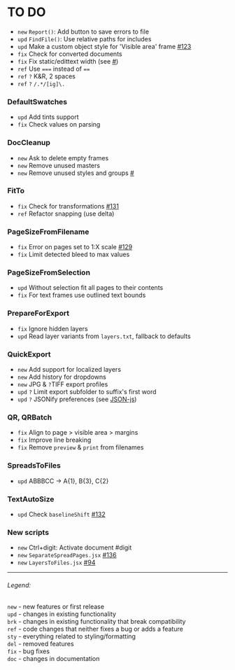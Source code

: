 # TO DO

- `new` `Report()`: Add button to save errors to file
- `upd` `FindFile()`: Use relative paths for includes
- `upd` Make a custom object style for 'Visible area' frame [#123](https://github.com/pchiorean/Indentz/issues/123)
- `fix` Check for converted documents
- `fix` Fix static/edittext width (see [#](https://twitter.com/indiscripts/status/1408788941550108674))
- `ref` Use `===` instead of `==`
- `ref` `?` K&R, 2 spaces
- `ref` `?` `/.*/[ig]\.`

### DefaultSwatches
- `upd` Add tints support
- `fix` Check values on parsing

### DocCleanup
- `new` Ask to delete empty frames
- `new` Remove unused masters
- `new` Remove unused styles and groups [#](https://community.adobe.com/t5/indesign/delete-unused-paragraph-styles/m-p/1089672#M165331)

### FitTo
- `fix` Check for transformations [#131](https://github.com/pchiorean/Indentz/issues/131) <!-- ItemTransform = [1 0 0 1 0 0] -->
- `ref` Refactor snapping (use delta)

### PageSizeFromFilename
- `fix` Error on pages set to 1:X scale [#129](https://github.com/pchiorean/Indentz/issues/129)
- `fix` Limit detected bleed to max values

### PageSizeFromSelection
- `upd` Without selection fit all pages to their contents
- `fix` For text frames use outlined text bounds

### PrepareForExport
- `fix` Ignore hidden layers
- `upd` Read layer variants from `layers.txt`, fallback to defaults

### QuickExport
- `new` Add support for localized layers
- `new` Add history for dropdowns
- `new` JPG & `?`TIFF export profiles
- `upd` `?` Limit export subfolder to suffix's first word
- `upd` `?` JSONify preferences (see [JSON-js](https://github.com/douglascrockford/JSON-js))

### QR, QRBatch
- `fix` Align to page > visible area > margins
- `fix` Improve line breaking
- `fix` Remove `preview` & `print` from filenames

### SpreadsToFiles
- `upd` ABBBCC -> A{1}, B{3}, C{2}

### TextAutoSize
- `upd` Check `baselineShift` [#132](https://github.com/pchiorean/Indentz/issues/132)

### New scripts
- `new` Ctrl+digit: Activate document #digit
- `new` `SeparateSpreadPages.jsx` [#136](https://github.com/pchiorean/Indentz/issues/136)
- `new` `LayersToFiles.jsx` [#94](https://github.com/pchiorean/Indentz/issues/94)

---

###### Legend:

`new` - new features or first release\
`upd` - changes in existing functionality\
`brk` - changes in existing functionality that break compatibility\
`ref` - code changes that neither fixes a bug or adds a feature\
`sty` - everything related to styling/formatting\
`del` - removed features\
`fix` - bug fixes\
`doc` - changes in documentation
